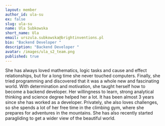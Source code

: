 ```yaml
---
layout: member
author_id: ula-su
ex: false
slug: ula-su
name: Ula Subkowska
short_name: Ula
email: urszula.subkowska@brightinventions.pl
bio: "Backend Developer "
description: "Backend Developer "
avatar: /images/ula_s2_team.png
published: true
---
```

She has always loved mathematics, logic tasks and cause and effect relationships, but for a long time she never touched computers. Finally, she tried programming and discovered that it was a whole new and fascinating world. With determination and motivation, she taught herself how to become a backend developer. Her willingness to learn, strong analytical thinking and science degree helped her a lot. It has been almost 3 years since she has worked as a developer. Privately, she also loves challenges, so she spends a lot of her free time in the climbing gym, where she prepares for adventures in the mountains. She has also recently started paragliding to get a wider view of the beautiful world.